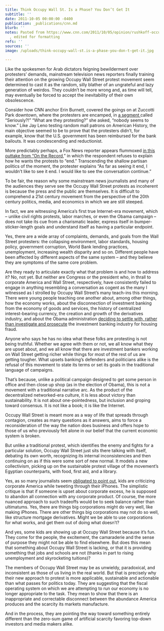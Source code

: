 ```yaml
---
title: Think Occupy Wall St. Is a Phase? You Don’t Get It
subtitle: ''
date: 2011-10-05 00:00:00 -0400
publication: _publications/cnn.md
blurb: ''
notes: Pasted from https://www.cnn.com/2011/10/05/opinion/rushkoff-occupy-wall-street/index.html
  , edited for formatting
refs: ''
sources: ''
image: /uploads/think-occupy-wall-st.is-a-phase-you-don-t-get-it.jpg

---
```

Like the spokesmen for Arab dictators feigning bewilderment over protesters’ demands, mainstream television news reporters finally training their attention on the growing Occupy Wall Street protest movement seem determined to cast it as the random, silly blather of an ungrateful and lazy generation of weirdos. They couldn’t be more wrong and, as time will tell, may eventually be forced to accept the inevitability of their own obsolescence.

Consider how CNN anchor Erin Burnett, covered the goings on at Zuccotti Park downtown, where the protesters are encamped, in [a segment ](http://transcripts.cnn.com/TRANSCRIPTS/1110/03/ebo.01.html)called “Seriously?!” “What are they protesting?” she asked, “nobody seems to know.” Like Jay Leno testing random mall patrons on American History, the main objective seemed to be to prove that the protesters didn’t, for example, know that the U.S. government has been reimbursed for the bank bailouts. It was condescending and reductionist.

More predictably perhaps, a Fox News reporter appears flummoxed [in this outtake from “On the Record](http://www.mediaite.com/tv/van-susteren-explains-why-anti-fox-interview-with-occupy-wall-st-protester-got-cut/),” in which the respondent refuses to explain how he wants the protests to “end.” Transcending the shallow partisan politics of the moment, the protester explains “As far as seeing it end, I wouldn’t like to see it end. I would like to see the conversation continue.”

To be fair, the reason why some mainstream news journalists and many of the audiences they serve see the Occupy Wall Street protests as incoherent is because the press and the public are themselves. It is difficult to comprehend a 21st century movement from the perspective of the 20th century politics, media, and economics in which we are still steeped.

In fact, we are witnessing America’s first true Internet-era movement, which – unlike civil rights protests, labor marches, or even the Obama campaign – does not take its cue from a charismatic leader, express itself in bumper-sticker-length goals and understand itself as having a particular endpoint.

Yes, there are a wide array of complaints, demands, and goals from the Wall Street protesters: the collapsing environment, labor standards, housing policy, government corruption, World Bank lending practices, unemployment, increasing wealth disparity and so on. Different people have been affected by different aspects of the same system – and they believe they are symptoms of the same core problem.

Are they ready to articulate exactly what that problem is and how to address it? No, not yet. But neither are Congress or the president who, in thrall to corporate America and Wall Street, respectively, have consistently failed to engage in anything resembling a conversation as cogent as the many I witnessed as I strolled by Occupy Wall Street’s many teach-ins this morning. There were young people teaching one another about, among other things, how the economy works, about the disconnection of investment banking from the economy of goods and services, the history of centralized interest-bearing currency, the creation and growth of the derivatives industry, and about the Obama administration [deciding to settle with, rather than investigate and prosecute](http://www.nytimes.com/2011/08/22/business/schneiderman-is-said-to-face-pressure-to-back-bank-deal.html?_r=1&pagewanted=all\\) the investment banking industry for housing fraud.

Anyone who says he has no idea what these folks are protesting is not being truthful. Whether we agree with them or not, we all know what they are upset about, and we all know that there are investment bankers working on Wall Street getting richer while things for most of the rest of us are getting tougher. What upsets banking’s defenders and politicians alike is the refusal of this movement to state its terms or set its goals in the traditional language of campaigns.

That’s because, unlike a political campaign designed to get some person in office and then close up shop (as in the election of Obama), this is not a movement with a traditional narrative arc. As the product of the decentralized networked-era culture, it is less about victory than sustainability. It is not about one-pointedness, but inclusion and groping toward consensus. It is not like a book; it is like the Internet.

Occupy Wall Street is meant more as a way of life that spreads through contagion, creates as many questions as it answers, aims to force a reconsideration of the way the nation does business and offers hope to those of us who previously felt alone in our belief that the current economic system is broken.

But unlike a traditional protest, which identifies the enemy and fights for a particular solution, Occupy Wall Street just sits there talking with itself, debating its own worth, recognizing its internal inconsistencies and then continuing on as if this were some sort of new normal. It models a new collectivism, picking up on the sustainable protest village of the movement’s Egyptian counterparts, with food, first aid, and a library.

Yes, as so many journalists seem [obligated to point out](http://www.nytimes.com/2011/09/25/nyregion/protesters-are-gunning-for-wall-street-with-faulty-aim.html?scp=2&sq=occupy%20wall%20street&st=cse), kids are criticizing corporate America while tweeting through their iPhones. The simplistic critique is that if someone is upset about corporate excess, he is supposed to abandon all connection with any corporate product. Of course, the more nuanced approach to such tradeoffs would be to seek balance rather than ultimatums. Yes, there are things big corporations might do very well, like making iPhones. There are other things big corporations may not do so well, like structure mortgage derivatives. Might we be able to use corporations for what works, and get them out of doing what doesn’t?

And yes, some kids are showing up at Occupy Wall Street because it’s fun. They come for the people, the excitement, the camaraderie and the sense of purpose they might not be able to find elsewhere. But does this mean that something about Occupy Wall Street is lacking, or that it is providing something that jobs and schools are not (thanks in part to rising unemployment and skyrocketing tuitions)?

The members of Occupy Wall Street may be as unwieldy, paradoxical, and inconsistent as those of us living in the real world. But that is precisely why their new approach to protest is more applicable, sustainable and actionable than what passes for politics today. They are suggesting that the fiscal operating system on which we are attempting to run our economy is no longer appropriate to the task. They mean to show that there is an inappropriate and correctable disconnect between the abundance America produces and the scarcity its markets manufacture.

And in the process, they are pointing the way toward something entirely different than the zero-sum game of artificial scarcity favoring top-down investors and media makers alike.